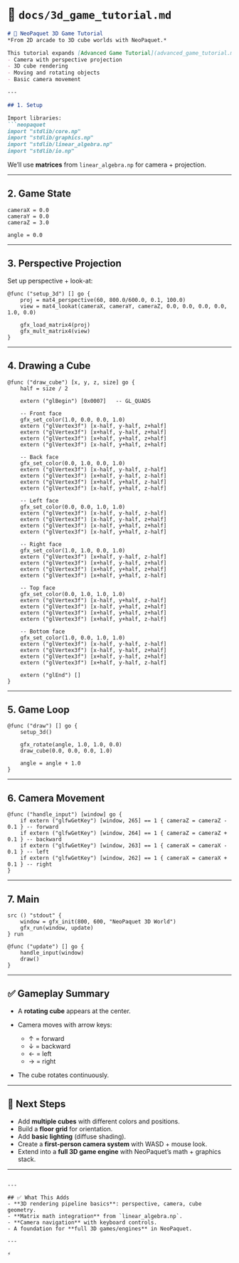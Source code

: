 # 📂 `docs/3d_game_tutorial.md`

````markdown
# 🧊 NeoPaquet 3D Game Tutorial
*From 2D arcade to 3D cube worlds with NeoPaquet.*

This tutorial expands [Advanced Game Tutorial](advanced_game_tutorial.md) into **3D**:
- Camera with perspective projection  
- 3D cube rendering  
- Moving and rotating objects  
- Basic camera movement  

---

## 1. Setup

Import libraries:
```neopaquet
import "stdlib/core.np"
import "stdlib/graphics.np"
import "stdlib/linear_algebra.np"
import "stdlib/io.np"
````

We’ll use **matrices** from `linear_algebra.np` for camera + projection.

---

## 2. Game State

```neopaquet
cameraX = 0.0
cameraY = 0.0
cameraZ = 3.0

angle = 0.0
```

---

## 3. Perspective Projection

Set up perspective + look-at:

```neopaquet
@func ("setup_3d") [] go {
    proj = mat4_perspective(60, 800.0/600.0, 0.1, 100.0)
    view = mat4_lookat(cameraX, cameraY, cameraZ, 0.0, 0.0, 0.0, 0.0, 1.0, 0.0)

    gfx_load_matrix4(proj)
    gfx_mult_matrix4(view)
}
```

---

## 4. Drawing a Cube

```neopaquet
@func ("draw_cube") [x, y, z, size] go {
    half = size / 2

    extern ("glBegin") [0x0007]   -- GL_QUADS

    -- Front face
    gfx_set_color(1.0, 0.0, 0.0, 1.0)
    extern ("glVertex3f") [x-half, y-half, z+half]
    extern ("glVertex3f") [x+half, y-half, z+half]
    extern ("glVertex3f") [x+half, y+half, z+half]
    extern ("glVertex3f") [x-half, y+half, z+half]

    -- Back face
    gfx_set_color(0.0, 1.0, 0.0, 1.0)
    extern ("glVertex3f") [x-half, y-half, z-half]
    extern ("glVertex3f") [x+half, y-half, z-half]
    extern ("glVertex3f") [x+half, y+half, z-half]
    extern ("glVertex3f") [x-half, y+half, z-half]

    -- Left face
    gfx_set_color(0.0, 0.0, 1.0, 1.0)
    extern ("glVertex3f") [x-half, y-half, z-half]
    extern ("glVertex3f") [x-half, y-half, z+half]
    extern ("glVertex3f") [x-half, y+half, z+half]
    extern ("glVertex3f") [x-half, y+half, z-half]

    -- Right face
    gfx_set_color(1.0, 1.0, 0.0, 1.0)
    extern ("glVertex3f") [x+half, y-half, z-half]
    extern ("glVertex3f") [x+half, y-half, z+half]
    extern ("glVertex3f") [x+half, y+half, z+half]
    extern ("glVertex3f") [x+half, y+half, z-half]

    -- Top face
    gfx_set_color(0.0, 1.0, 1.0, 1.0)
    extern ("glVertex3f") [x-half, y+half, z-half]
    extern ("glVertex3f") [x-half, y+half, z+half]
    extern ("glVertex3f") [x+half, y+half, z+half]
    extern ("glVertex3f") [x+half, y+half, z-half]

    -- Bottom face
    gfx_set_color(1.0, 0.0, 1.0, 1.0)
    extern ("glVertex3f") [x-half, y-half, z-half]
    extern ("glVertex3f") [x-half, y-half, z+half]
    extern ("glVertex3f") [x+half, y-half, z+half]
    extern ("glVertex3f") [x+half, y-half, z-half]

    extern ("glEnd") []
}
```

---

## 5. Game Loop

```neopaquet
@func ("draw") [] go {
    setup_3d()

    gfx_rotate(angle, 1.0, 1.0, 0.0)
    draw_cube(0.0, 0.0, 0.0, 1.0)

    angle = angle + 1.0
}
```

---

## 6. Camera Movement

```neopaquet
@func ("handle_input") [window] go {
    if extern ("glfwGetKey") [window, 265] == 1 { cameraZ = cameraZ - 0.1 } -- forward
    if extern ("glfwGetKey") [window, 264] == 1 { cameraZ = cameraZ + 0.1 } -- backward
    if extern ("glfwGetKey") [window, 263] == 1 { cameraX = cameraX - 0.1 } -- left
    if extern ("glfwGetKey") [window, 262] == 1 { cameraX = cameraX + 0.1 } -- right
}
```

---

## 7. Main

```neopaquet
src () "stdout" {
    window = gfx_init(800, 600, "NeoPaquet 3D World")
    gfx_run(window, update)
} run

@func ("update") [] go {
    handle_input(window)
    draw()
}
```

---

## ✅ Gameplay Summary

* A **rotating cube** appears at the center.
* Camera moves with arrow keys:

  * ↑ = forward
  * ↓ = backward
  * ← = left
  * → = right
* The cube rotates continuously.

---

## 🎯 Next Steps

* Add **multiple cubes** with different colors and positions.
* Build a **floor grid** for orientation.
* Add **basic lighting** (diffuse shading).
* Create a **first-person camera system** with WASD + mouse look.
* Extend into a **full 3D game engine** with NeoPaquet’s math + graphics stack.

---

```

---

## ✅ What This Adds
- **3D rendering pipeline basics**: perspective, camera, cube geometry.  
- **Matrix math integration** from `linear_algebra.np`.  
- **Camera navigation** with keyboard controls.  
- A foundation for **full 3D games/engines** in NeoPaquet.  

---

⚡
